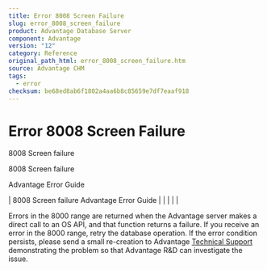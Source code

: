 ```yaml
---
title: Error 8008 Screen Failure
slug: error_8008_screen_failure
product: Advantage Database Server
component: Advantage
version: "12"
category: Reference
original_path_html: error_8008_screen_failure.htm
source: Advantage CHM
tags:
  - error
checksum: be68ed8ab6f1802a4aa6b8c85659e7df7eaaf918
---
```


# Error 8008 Screen Failure

8008 Screen failure

8008 Screen failure

Advantage Error Guide

| 8008 Screen failure  Advantage Error Guide |  |  |  |  |

Errors in the 8000 range are returned when the Advantage server makes a direct call to an OS API, and that function returns a failure. If you receive an error in the 8000 range, retry the database operation. If the error condition persists, please send a small re-creation to Advantage [Technical Support](master_technical_support_u_s__and_canada.md) demonstrating the problem so that Advantage R&D can investigate the issue.
